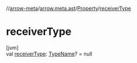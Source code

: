 //[arrow-meta](../../../index.md)/[arrow.meta.ast](../index.md)/[Property](index.md)/[receiverType](receiver-type.md)

# receiverType

[jvm]\
val [receiverType](receiver-type.md): [TypeName](../-type-name/index.md)? = null
